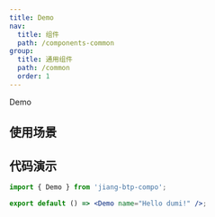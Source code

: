 ```yaml
---
title: Demo
nav:
  title: 组件
  path: /components-common
group:
  title: 通用组件
  path: /common
  order: 1
---
```


Demo

## 使用场景

## 代码演示

```jsx
import { Demo } from 'jiang-btp-compo';

export default () => <Demo name="Hello dumi!" />;
```
